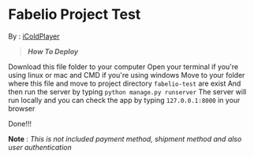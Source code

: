 # Fabelio Project Test 
By : [iColdPlayer](https://icoldplayer.github.io)

> ***How To Deploy***

Download this file folder to your computer
Open your terminal if you're using linux or mac and CMD if you're using windows 
Move to your folder where this file and move to project directory ```fabelio-test``` are exist
And then run the server by typing ```python manage.py runserver```
The server will run locally and you can check the app by typing ```127.0.0.1:8000``` in your browser

Done!!!

**Note** : _*This is not included payment method, shipment method and also user authentication*_
